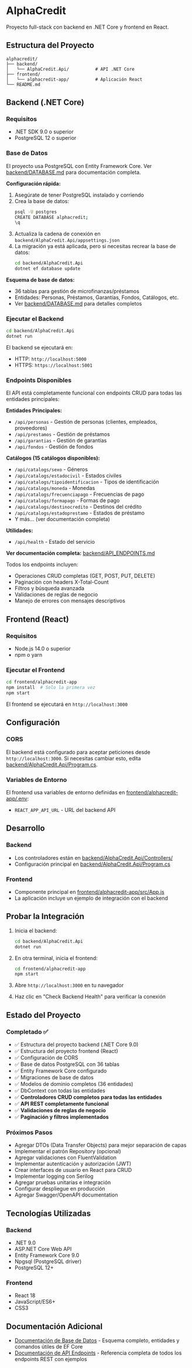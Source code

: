 # AlphaCredit

Proyecto full-stack con backend en .NET Core y frontend en React.

## Estructura del Proyecto

```
alphacredit/
├── backend/
│   └── AlphaCredit.Api/          # API .NET Core
├── frontend/
│   └── alphacredit-app/          # Aplicación React
└── README.md
```

## Backend (.NET Core)

### Requisitos
- .NET SDK 9.0 o superior
- PostgreSQL 12 o superior

### Base de Datos

El proyecto usa PostgreSQL con Entity Framework Core. Ver [backend/DATABASE.md](backend/DATABASE.md) para documentación completa.

**Configuración rápida:**

1. Asegúrate de tener PostgreSQL instalado y corriendo
2. Crea la base de datos:
   ```bash
   psql -U postgres
   CREATE DATABASE alphacredit;
   \q
   ```
3. Actualiza la cadena de conexión en `backend/AlphaCredit.Api/appsettings.json`
4. La migración ya está aplicada, pero si necesitas recrear la base de datos:
   ```bash
   cd backend/AlphaCredit.Api
   dotnet ef database update
   ```

**Esquema de base de datos:**
- 36 tablas para gestión de microfinanzas/préstamos
- Entidades: Personas, Préstamos, Garantías, Fondos, Catálogos, etc.
- Ver [backend/DATABASE.md](backend/DATABASE.md) para detalles completos

### Ejecutar el Backend

```bash
cd backend/AlphaCredit.Api
dotnet run
```

El backend se ejecutará en:
- HTTP: `http://localhost:5000`
- HTTPS: `https://localhost:5001`

### Endpoints Disponibles

El API está completamente funcional con endpoints CRUD para todas las entidades principales:

**Entidades Principales:**
- `/api/personas` - Gestión de personas (clientes, empleados, proveedores)
- `/api/prestamos` - Gestión de préstamos
- `/api/garantias` - Gestión de garantías
- `/api/fondos` - Gestión de fondos

**Catálogos (15 catálogos disponibles):**
- `/api/catalogs/sexo` - Géneros
- `/api/catalogs/estadocivil` - Estados civiles
- `/api/catalogs/tipoidentificacion` - Tipos de identificación
- `/api/catalogs/moneda` - Monedas
- `/api/catalogs/frecuenciapago` - Frecuencias de pago
- `/api/catalogs/formapago` - Formas de pago
- `/api/catalogs/destinocredito` - Destinos del crédito
- `/api/catalogs/estadoprestamo` - Estados de préstamo
- Y más... (ver documentación completa)

**Utilidades:**
- `/api/health` - Estado del servicio

**Ver documentación completa:** [backend/API_ENDPOINTS.md](backend/API_ENDPOINTS.md)

Todos los endpoints incluyen:
- Operaciones CRUD completas (GET, POST, PUT, DELETE)
- Paginación con headers X-Total-Count
- Filtros y búsqueda avanzada
- Validaciones de reglas de negocio
- Manejo de errores con mensajes descriptivos

## Frontend (React)

### Requisitos
- Node.js 14.0 o superior
- npm o yarn

### Ejecutar el Frontend

```bash
cd frontend/alphacredit-app
npm install  # Solo la primera vez
npm start
```

El frontend se ejecutará en `http://localhost:3000`

## Configuración

### CORS
El backend está configurado para aceptar peticiones desde `http://localhost:3000`. Si necesitas cambiar esto, edita [backend/AlphaCredit.Api/Program.cs](backend/AlphaCredit.Api/Program.cs#L13).

### Variables de Entorno
El frontend usa variables de entorno definidas en [frontend/alphacredit-app/.env](frontend/alphacredit-app/.env):
- `REACT_APP_API_URL` - URL del backend API

## Desarrollo

### Backend
- Los controladores están en [backend/AlphaCredit.Api/Controllers/](backend/AlphaCredit.Api/Controllers/)
- Configuración principal en [backend/AlphaCredit.Api/Program.cs](backend/AlphaCredit.Api/Program.cs)

### Frontend
- Componente principal en [frontend/alphacredit-app/src/App.js](frontend/alphacredit-app/src/App.js)
- La aplicación incluye un ejemplo de integración con el backend

## Probar la Integración

1. Inicia el backend:
   ```bash
   cd backend/AlphaCredit.Api
   dotnet run
   ```

2. En otra terminal, inicia el frontend:
   ```bash
   cd frontend/alphacredit-app
   npm start
   ```

3. Abre `http://localhost:3000` en tu navegador
4. Haz clic en "Check Backend Health" para verificar la conexión

## Estado del Proyecto

### Completado ✅
- ✅ Estructura del proyecto backend (.NET Core 9.0)
- ✅ Estructura del proyecto frontend (React)
- ✅ Configuración de CORS
- ✅ Base de datos PostgreSQL con 36 tablas
- ✅ Entity Framework Core configurado
- ✅ Migraciones de base de datos
- ✅ Modelos de dominio completos (36 entidades)
- ✅ DbContext con todas las entidades
- ✅ **Controladores CRUD completos para todas las entidades**
- ✅ **API REST completamente funcional**
- ✅ **Validaciones de reglas de negocio**
- ✅ **Paginación y filtros implementados**

### Próximos Pasos

- Agregar DTOs (Data Transfer Objects) para mejor separación de capas
- Implementar el patrón Repository (opcional)
- Agregar validaciones con FluentValidation
- Implementar autenticación y autorización (JWT)
- Crear interfaces de usuario en React para CRUD
- Implementar logging con Serilog
- Agregar pruebas unitarias e integración
- Configurar despliegue en producción
- Agregar Swagger/OpenAPI documentation

## Tecnologías Utilizadas

### Backend
- .NET 9.0
- ASP.NET Core Web API
- Entity Framework Core 9.0
- Npgsql (PostgreSQL driver)
- PostgreSQL 12+

### Frontend
- React 18
- JavaScript/ES6+
- CSS3

## Documentación Adicional

- [Documentación de Base de Datos](backend/DATABASE.md) - Esquema completo, entidades y comandos útiles de EF Core
- [Documentación de API Endpoints](backend/API_ENDPOINTS.md) - Referencia completa de todos los endpoints REST con ejemplos
